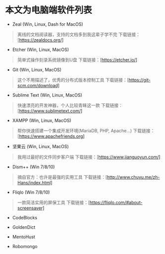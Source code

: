 # 本文为电脑端软件列表

- Zeal (Win, Linux, Dash for MacOS)
> 离线的文档阅读器，支持的文档多到我这辈子学不完
> 下载链接：[https://zealdocs.org/]

- Etcher (Win, Linux, MacOS)
> 简单式操作刻录系统镜像到U盘
> 下载链接：[https://etcher.io/]

- Git (Win, Linux, MacOS)
> 这个不用描述了，优秀的分布式版本控制工具
> 下载链接：[https://git-scm.com/download]

- Sublime Text (Win, Linux, MacOS)
> 快速漂亮的开发神器，个人比较青睐这一款
> 下载链接：[https://www.sublimetext.com/]

- XAMPP (Win, Linux, MacOS)
> 帮你快速搭建一个集成开发环境(MariaDB, PHP, Apache...)
> 下载链接：[https://www.apachefriends.org]

- 坚果云 (Win, Linux, MacOS)
> 我用过最好的文件同步客户端
> 下载链接：[https://www.jianguoyun.com/]

- Dism++ (Win 7/8/10)
> 摘自官方：也许是最强的实用工具
> 下载链接：[http://www.chuyu.me/zh-Hans/index.html]

- Fliqlo (Win 7/8/10)
> 一款简洁实用的屏保工具
> 下载链接：[https://fliqlo.com/#about-screensaver]

- CodeBlocks

- GoldenDict

- MentoHust

- Robomongo
